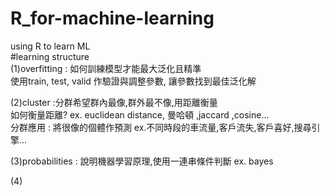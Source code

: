 # R_for-machine-learning
using R to learn ML  
#learning structure  
(1)overfitting : 如何訓練模型才能最大泛化且精準  
使用train, test, valid 作驗證與調整參數, 讓參數找到最佳泛化解    

(2)cluster :分群希望群內最像,群外最不像,用距離衡量  
如何衡量距離? ex. euclidean distance, 曼哈頓 ,jaccard ,cosine...  
分群應用 : 將很像的個體作預測 ex.不同時段的車流量,客戶流失,客戶喜好,搜尋引擎...  

(3)probabilities : 說明機器學習原理,使用一連串條件判斷 ex. bayes  

(4)

